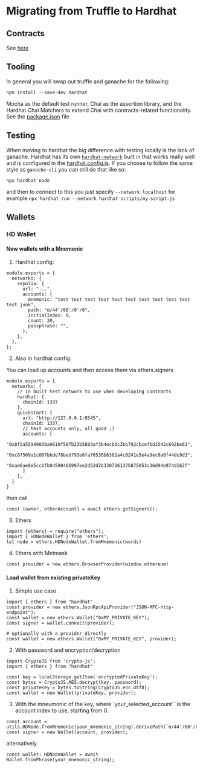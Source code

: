 
# Migrating from Truffle to Hardhat

## Contracts

See [here](./contracts/README.md)

## Tooling

In general you will swap out truffle and ganache for the following:
```
npm install --save-dev hardhat
```

Mocha as the default test runner, Chai as the assertion library, and the Hardhat Chai Matchers to extend Chai with contracts-related functionality. See the [package.json](./contracts/hardhat/package.json) file

## Testing

When moving to hardhat the big difference with testing locally is the lack of ganache. Hardhat has its own [`hardhat-network`](https://hardhat.org/hardhat-network/docs/overview#hardhat-network) built in that works really well and is configured in the [hardhat.config.js](./contracts/hardhat/hardhat.config.ts). If you choose to follow the same style as `ganache-cli` you can still do that like so:

```
npx hardhat node
```

and then to connect to this you just specify ```--network localhost``` for example ```npx hardhat run --network hardhat scripts/my-script.js```

## Wallets

### HD Wallet

#### New wallets with a Mnemonic

1. Hardhat config:

```
module.exports = {
  networks: {
    sepolia: {
      url: "...",
      accounts: {
        mnemonic: "test test test test test test test test test test test junk",
        path: "m/44'/60'/0'/0",
        initialIndex: 0,
        count: 20,
        passphrase: "",
      },
    },
  },
};
```

2. Also in hardhat config: 

You can load up accounts and then access them via ethers.signers

```
module.exports = {
  networks: {
    // in built test network to use when developing contracts
    hardhat: {
      chainId: 1337
    },
    quickstart: {
      url: "http://127.0.0.1:8545",
      chainId: 1337,
      // test accounts only, all good ;)
      accounts: [
        "0x8f2a55949038a9610f50fb23b5883af3b4ecb3c3bb792cbcefbd1542c692be63",
        "0xc87509a1c067bbde78beb793e6fa76530b6382a4c0241e5e4a9ec0a0f44dc0d3",
        "0xae6ae8e5ccbfb04590405997ee2d52d2b330726137b875053c36d94e974d162f"
      ]
    },
  }
}
```
then call 
```
const [owner, otherAccount] = await ethers.getSigners();
```

3. Ethers

```
import {ethers} = require("ethers");
import { HDNodeWallet } from 'ethers';
let node = ethers.HDNodeWallet.fromMnemonic(words)
```

4. Ethers with Metmask
```
const provider = new ethers.BrowserProvider(window.ethereum)
```

#### Load wallet from existing privateKey

1. Simple use case
```
import { ethers } from "hardhat"
const provider = new ethers.JsonRpcApiProvider("JSON-RPC-http-endpoint");
const wallet = new ethers.Wallet("0xMY_PRIVATE_KEY");
const signer = wallet.connect(provider);

# optionally with a provider directly
const wallet = new ethers.Wallet("0xMY_PRIVATE_KEY", provider);
```

2. With password and encryption/decryption
```
import CryptoJS from 'crypto-js';
import { ethers } from "hardhat"

const key = localStorage.getItem('encryptedPrivateKey');
const bytes = CryptoJS.AES.decrypt(key, password);
const privateKey = bytes.toString(CryptoJS.enc.Utf8);
const wallet = new Wallet(privateKey, provider);

```

3. With the mneumonic of the key, where `your_selected_account`` is the account index to use, starting from 0.
```
const account = utils.HDNode.fromMnemonic(your_mnemonic_string).derivePath(`m/44'/60'/0'/0/${your_selected_account}`);
const signer = new Wallet(account, provider);
```
alternatively
```
const wallet: HDNodeWallet = await Wallet.fromPhrase(your_mnemonic_string);
```